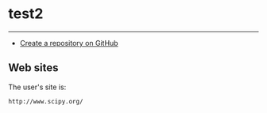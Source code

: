 test2
================

--------------------------
- [Create a repository on GitHub](https://help.github.com/articles/create-a-repo/)


Web sites
---------

The user's site is:

    http://www.scipy.org/

